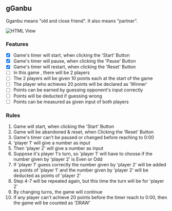 ## gGanbu
Gganbu means "old and close friend". It also means "partner".

![HTML View](./screenshot.jpg)
### Features
 - [x] Game's timer will start, when clicking the 'Start' Button
 - [x] Game's timer will pause, when clicking the 'Pause' Button
 - [x] Game's timer will restart, when clicking the 'Reset' Button
 - [ ] In this game , there will be 2 players
 - [ ] The 2 players will be given 10 points each at the start of the game
 - [ ] The player who achieves 20 points will be declared as 'Winner'
 - [ ] Points can be earned by guessing opponent's input correctly
 - [ ] Points will be deducted if guessing wrong
 - [ ] Points can be measured as given input of both players

 ### Rules
 1. Game will start, when clicking the 'Start' Button
 2. Game will be abandoned & reset, when Clicking the 'Reset' Button
 3. Game's timer can't be paused or changed before reaching to 0:00
 4. 'player 1' will give a number as input
 5. Then 'player 2' will give a number as input
 6. Suppose it's player 1's turn, so 'player 1' will have to choose if the number given by 'player 2' is Even or Odd
 7. If 'player 1' guess correctly the number given by 'player 2' will be added as points of 'player 1' and the number given by 'player 2' will be deducted as points of 'player 2'
 9. Step 4-7 will be repeated again, but this time the turn will be for 'player 2'
 10. By changing turns, the game will continue
 10. If any player can't achieve 20 points before the timer reach to 0:00, then the game will be counted as 'DRAW'